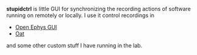 __stupidctrl__ is little GUI for synchronizing the recording actions of software
running on remotely or locally. I use it control recordings in 

  - [Open Ephys GUI](https://github.com/open-ephys/plugin-GUI)
  - [Oat](https://github.com/jonnew/Oat)

and some other custom stuff I have running in the lab.
